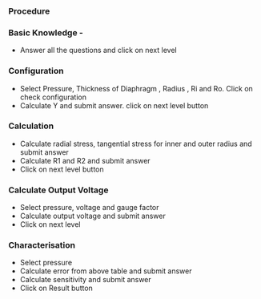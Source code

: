 
### Procedure 

### Basic Knowledge - 
- Answer all the questions and click on next level

### Configuration
- Select Pressure, Thickness of Diaphragm , Radius , Ri and Ro. Click on check configuration
- Calculate Y and submit answer.  click on next level button

### Calculation 
- Calculate radial stress, tangential stress for inner and outer radius and submit answer
- Calculate R1 and R2 and submit answer
- Click on next level button 

### Calculate Output Voltage 
- Select pressure, voltage and gauge factor  
- Calculate output voltage and submit answer 
- Click on next level 

### Characterisation 
- Select pressure 
- Calculate error from above table and submit answer 
- Calculate sensitivity and submit answer
- Click on Result button  